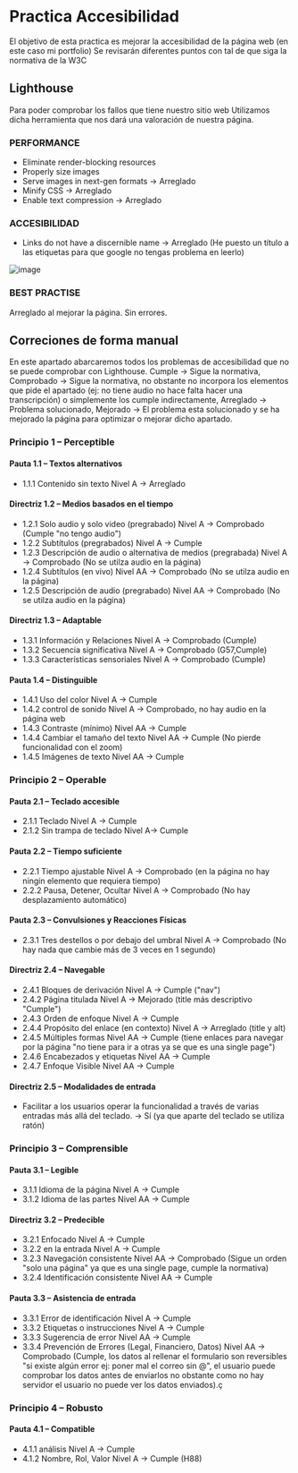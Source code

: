 # Practica Accesibilidad

El objetivo de esta practica es mejorar la accesibilidad de la página web (en este caso mi portfolio)
Se revisarán diferentes puntos con tal de que siga la normativa de la W3C

## Lighthouse

Para poder comprobar los fallos que tiene nuestro sitio web Utilizamos dicha herramienta que nos dará una valoración de nuestra página.


### PERFORMANCE

+ Eliminate render-blocking resources
+ Properly size images
+ Serve images in next-gen formats -> Arreglado
+ Minify CSS -> Arreglado
+ Enable text compression -> Arreglado

### ACCESIBILIDAD

+ Links do not have a discernible name -> Arreglado (He puesto un título a las etiquetas para que google no tengas problema en leerlo)

![image](https://user-images.githubusercontent.com/91874727/213931304-b6a61a5a-b3f1-45a8-8cab-8e68486fee77.png)


### BEST PRACTISE

Arreglado al mejorar la página. Sin errores.

## Correciones de forma manual

En este apartado abarcaremos todos los problemas de accesibilidad que no se puede comprobar con Lighthouse. Cumple -> Sigue la normativa, Comprobado -> Sigue la normativa, no obstante no incorpora los elementos que pide el apartado (ej: no tiene audio no hace falta hacer una transcripción) o simplemente los cumple indirectamente, Arreglado -> Problema solucionado, Mejorado -> El problema esta solucionado y se ha mejorado la página para optimizar o mejorar dicho apartado.

### Principio 1 – Perceptible
#### Pauta 1.1 – Textos alternativos
+ 1.1.1 Contenido sin texto Nivel A -> Arreglado
#### Directriz 1.2 – Medios basados en el tiempo
+ 1.2.1 Solo audio y solo video (pregrabado) Nivel A -> Comprobado (Cumple "no tengo audio")
+ 1.2.2 Subtítulos (pregrabados) Nivel A -> Cumple
+ 1.2.3 Descripción de audio o alternativa de medios (pregrabada) Nivel A -> Comprobado (No se utilza audio en la página)
+ 1.2.4 Subtítulos (en vivo) Nivel AA -> Comprobado (No se utilza audio en la página)
+ 1.2.5 Descripción de audio (pregrabado) Nivel AA -> Comprobado (No se utilza audio en la página)
#### Directriz 1.3 – Adaptable
+ 1.3.1 Información y Relaciones Nivel A -> Comprobado (Cumple)
+ 1.3.2 Secuencia significativa Nivel A -> Comprobado (G57,Cumple)
+ 1.3.3 Características sensoriales Nivel A -> Comprobado (Cumple)
#### Pauta 1.4 – Distinguible
+ 1.4.1 Uso del color Nivel A -> Cumple
+ 1.4.2 control de sonido Nivel A -> Comprobado, no hay audio en la página web
+ 1.4.3 Contraste (mínimo) Nivel AA -> Cumple
+ 1.4.4 Cambiar el tamaño del texto Nivel AA -> Cumple (No pierde funcionalidad con el zoom)
+ 1.4.5 Imágenes de texto Nivel AA -> Cumple
### Principio 2 – Operable
#### Pauta 2.1 – Teclado accesible
+ 2.1.1 Teclado Nivel A -> Cumple
+ 2.1.2 Sin trampa de teclado Nivel A-> Cumple
#### Pauta 2.2 – Tiempo suficiente
+ 2.2.1 Tiempo ajustable Nivel A -> Comprobado (en la página no hay ningín elemento que requiera tiempo)
+ 2.2.2 Pausa, Detener, Ocultar Nivel A -> Comprobado (No hay desplazamiento automático)
#### Pauta 2.3 – Convulsiones y Reacciones Físicas
+ 2.3.1
Tres destellos o por debajo del umbral Nivel A -> Comprobado (No hay nada que cambie más de 3 veces en 1 segundo)
#### Directriz 2.4 – Navegable
+ 2.4.1 Bloques de derivación Nivel A -> Cumple ("nav")
+ 2.4.2 Página titulada Nivel A -> Mejorado (title más descriptivo "Cumple") 
+ 2.4.3 Orden de enfoque Nivel A -> Cumple
+ 2.4.4 Propósito del enlace (en contexto) Nivel A -> Arreglado (title y alt)
+ 2.4.5 Múltiples formas Nivel AA -> Cumple (tiene enlaces para navegar por la página "no tiene para ir a otras ya se que es una single page")
+ 2.4.6 Encabezados y etiquetas Nivel AA -> Cumple
+ 2.4.7 Enfoque Visible Nivel AA -> Cumple
#### Directriz 2.5 – Modalidades de entrada
+ Facilitar a los usuarios operar la funcionalidad a través de varias entradas más allá del teclado. ->  Sí (ya que aparte del teclado se utiliza ratón)
### Principio 3 – Comprensible
#### Pauta 3.1 – Legible
+ 3.1.1 Idioma de la página Nivel A -> Cumple
+ 3.1.2 Idioma de las partes Nivel AA -> Cumple
#### Directriz 3.2 – Predecible
+ 3.2.1 Enfocado Nivel A -> Cumple
+ 3.2.2 en la entrada Nivel A -> Cumple
+ 3.2.3 Navegación consistente Nivel AA -> Comprobado (Sigue un orden "solo una página" ya que es una single page, cumple la normativa)
+ 3.2.4 Identificación consistente Nivel AA -> Cumple
#### Pauta 3.3 – Asistencia de entrada
+ 3.3.1 Error de identificación Nivel A -> Cumple
+ 3.3.2 Etiquetas o instrucciones Nivel A -> Cumple 
+ 3.3.3 Sugerencia de error Nivel AA -> Cumple
+ 3.3.4 Prevención de Errores (Legal, Financiero, Datos) Nivel AA -> Comprobado (Cumple, los datos al rellenar el formulario son reversibles "si existe algún error ej: poner mal el correo sin @", el usuario puede comprobar los datos antes de enviarlos no obstante como no hay servidor el usuario no puede ver los datos enviados).ç
### Principio 4 – Robusto
#### Pauta 4.1 – Compatible
+ 4.1.1 análisis Nivel A ->  Cumple
+ 4.1.2 Nombre, Rol, Valor Nivel A -> Cumple (H88)
